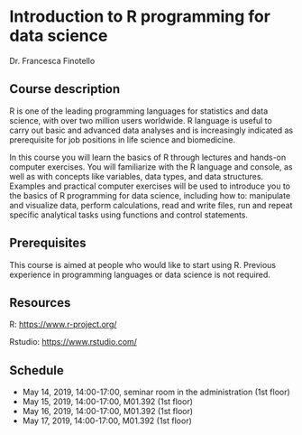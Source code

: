 # Introduction to R programming for data science

Dr. Francesca Finotello

## Course description

R is one of the leading programming languages for statistics and data science, with over two million users worldwide. R language is useful to carry out basic and advanced data analyses and is increasingly indicated as prerequisite for job positions in life science and biomedicine.

In this course you will learn the basics of R through lectures and hands-on computer exercises. You will familiarize with the R language and console, as well as with concepts like variables, data types, and data structures. Examples and practical computer exercises will be used to introduce you to the basics of R programming for data science, including how to: manipulate and visualize data, perform calculations, read and write files, run and repeat specific analytical tasks using functions and control statements. 

## Prerequisites

This course is aimed at people who would like to start using R. Previous experience in programming languages or data science is not required.

## Resources 

R: https://www.r-project.org/

Rstudio: https://www.rstudio.com/

## Schedule

* May 14, 2019, 14:00-17:00, seminar room in the administration (1st floor)
* May 15, 2019, 14:00-17:00, M01.392 (1st floor)
* May 16, 2019, 14:00-17:00, M01.392 (1st floor)
* May 17, 2019, 14:00-17:00, M01.392 (1st floor)

